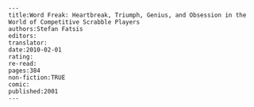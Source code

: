 
    ---
    title:Word Freak: Heartbreak, Triumph, Genius, and Obsession in the World of Competitive Scrabble Players
    authors:Stefan Fatsis
    editors:
    translator:
    date:2010-02-01
    rating:
    re-read:
    pages:384
    non-fiction:TRUE
    comic:
    published:2001
    ---

    